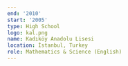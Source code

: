 ```yaml
---
end: '2010'
start: '2005'
type: High School
logo: kal.png
name: Kadıköy Anadolu Lisesi
location: İstanbul, Turkey
role: Mathematics & Science (English)
---
```

